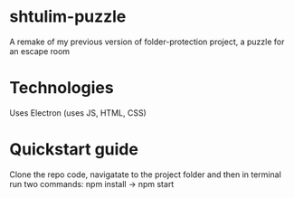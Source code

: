 # shtulim-puzzle
A remake of my previous version of folder-protection project, a puzzle for an escape room 

# Technologies
Uses Electron (uses JS, HTML, CSS)

# Quickstart guide
Clone the repo code, navigatate to the project folder and then in terminal run two commands:
npm install -> npm start
